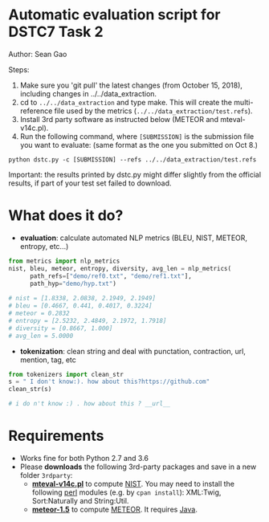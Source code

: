 # Automatic evaluation script for DSTC7 Task 2

Author: Sean Gao

Steps:
1) Make sure you 'git pull' the latest changes (from October 15, 2018), including changes in ../../data_extraction.
2) cd to `../../data_extraction` and type make. This will create the multi-reference file used by the metrics (`../../data_extraction/test.refs`).
3) Install 3rd party software as instructed below (METEOR and mteval-v14c.pl).
5) Run the following command, where `[SUBMISSION]` is the submission file you want to evaluate: (same format as the one you submitted on Oct 8.)
```
python dstc.py -c [SUBMISSION] --refs ../../data_extraction/test.refs
```

Important: the results printed by dstc.py might differ slightly from the official results, if part of your test set failed to download.

# What does it do?
*  **evaluation**: calculate automated NLP metrics (BLEU, NIST, METEOR, entropy, etc...)
```python
from metrics import nlp_metrics
nist, bleu, meteor, entropy, diversity, avg_len = nlp_metrics(
	  path_refs=["demo/ref0.txt", "demo/ref1.txt"], 
	  path_hyp="demo/hyp.txt")
	  
# nist = [1.8338, 2.0838, 2.1949, 2.1949]
# bleu = [0.4667, 0.441, 0.4017, 0.3224]
# meteor = 0.2832
# entropy = [2.5232, 2.4849, 2.1972, 1.7918]
# diversity = [0.8667, 1.000]
# avg_len = 5.0000
```
* **tokenization**: clean string and deal with punctation, contraction, url, mention, tag, etc
```python
from tokenizers import clean_str
s = " I don't know:). how about this?https://github.com"
clean_str(s)

# i do n't know :) . how about this ? __url__
```

# Requirements
* Works fine for both Python 2.7 and 3.6
* Please **downloads** the following 3rd-party packages and save in a new folder `3rdparty`:
	* [**mteval-v14c.pl**](https://goo.gl/YUFajQ) to compute [NIST](http://www.mt-archive.info/HLT-2002-Doddington.pdf). You may need to install the following [perl](https://www.perl.org/get.html) modules (e.g. by `cpan install`): XML:Twig, Sort:Naturally and String:Util.
	* [**meteor-1.5**](http://www.cs.cmu.edu/~alavie/METEOR/download/meteor-1.5.tar.gz) to compute [METEOR](http://www.cs.cmu.edu/~alavie/METEOR/index.html). It requires [Java](https://www.java.com/en/download/help/download_options.xml).

